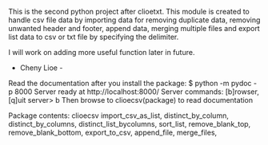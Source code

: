 This is the second python project after clioetxt.
This module is created to handle csv file data by importing data for removing duplicate data, removing unwanted header and footer, append data, merging multiple files and export list data to csv or txt file by specifying the delimiter.

I will work on adding more useful function later in future.

- Cheny Lioe -

Read the documentation after you install the package:
$ python -m pydoc -p 8000
Server ready at http://localhost:8000/
Server commands: [b]rowser, [q]uit
server> b
Then browse to clioecsv(package) to read documentation

Package contents:  clioecsv 
import_csv_as_list, distinct_by_column, distinct_by_columns, distinct_list_bycolumns, sort_list, remove_blank_top, remove_blank_bottom, export_to_csv, append_file, merge_files, 
